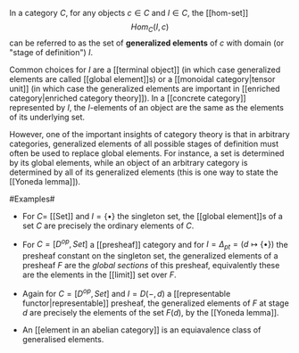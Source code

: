 In a category $C$, for any objects $c\in C$ and $I\in C$, the [[hom-set]]
$$
  Hom_C(I,c)
$$
can be referred to as the set of **generalized elements** of $c$ with domain (or "stage of definition") $I$.

Common choices for $I$ are a [[terminal object]] (in which case generalized elements are called [[global element]]s) or a [[monoidal category|tensor unit]] (in which case the generalized elements are important in [[enriched category|enriched category theory]]).  In a [[concrete category]] represented by $I$, the $I$-elements of an object are the same as the elements of its underlying set.

However, one of the important insights of category theory is that in arbitrary categories, generalized elements of all possible stages of definition must often be used to replace global elements.  For instance, a set is determined by its global elements, while an object of an arbitrary category is determined by all of its generalized elements (this is one way to state the [[Yoneda lemma]]).


#Examples#

* For $C =$ [[Set]] and $I = \{\bullet\}$ the singleton set, the [[global element]]s of a set $C$ are precisely the ordinary elements of $C$.

* For $C = [D^{op}, Set]$  a [[presheaf]] category and for $I = \Delta_{pt} = (d \mapsto \{\bullet\})$ the presheaf constant on the singleton set, the generalized elements of a presheaf $F$ are the _global sections_ of this presheaf, equivalently these are the elements in the [[limit]] set over $F$.

* Again for $C = [D^{op}, Set]$ and $I=D(-,d)$ a [[representable functor|representable]] presheaf, the generalized elements of $F$ at stage $d$ are precisely the elements of the set $F(d)$, by the [[Yoneda lemma]].

* An [[element in an abelian category]] is an equiavalence class of generalised elements.